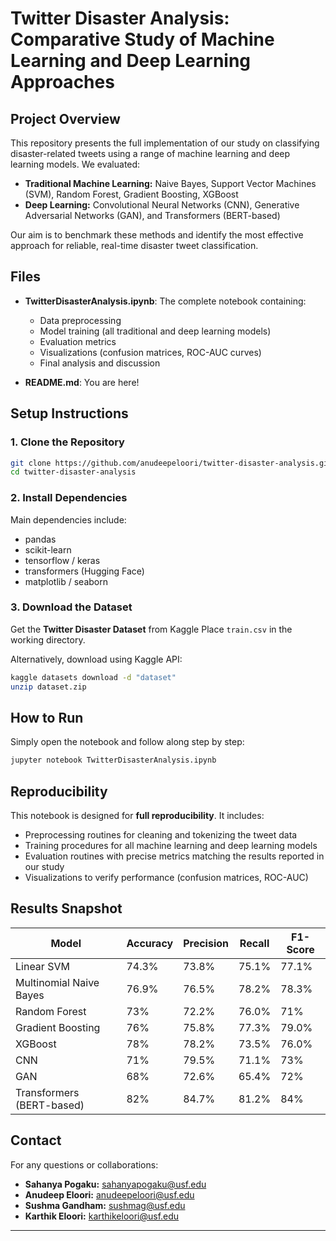 # Twitter Disaster Analysis: Comparative Study of Machine Learning and Deep Learning Approaches

## Project Overview

This repository presents the full implementation of our study on classifying disaster-related tweets using a range of machine learning and deep learning models. We evaluated:

* **Traditional Machine Learning:** Naive Bayes, Support Vector Machines (SVM), Random Forest, Gradient Boosting, XGBoost
* **Deep Learning:** Convolutional Neural Networks (CNN), Generative Adversarial Networks (GAN), and Transformers (BERT-based)

Our aim is to benchmark these methods and identify the most effective approach for reliable, real-time disaster tweet classification.

## Files

* **TwitterDisasterAnalysis.ipynb**:
  The complete notebook containing:

  * Data preprocessing
  * Model training (all traditional and deep learning models)
  * Evaluation metrics
  * Visualizations (confusion matrices, ROC-AUC curves)
  * Final analysis and discussion

* **README.md**:
  You are here!

## Setup Instructions

### 1. Clone the Repository

```bash
git clone https://github.com/anudeepeloori/twitter-disaster-analysis.git
cd twitter-disaster-analysis
```

### 2. Install Dependencies

Main dependencies include:

* pandas
* scikit-learn
* tensorflow / keras
* transformers (Hugging Face)
* matplotlib / seaborn

### 3. Download the Dataset

Get the **Twitter Disaster Dataset** from Kaggle
Place `train.csv` in the working directory.

Alternatively, download using Kaggle API:

```bash
kaggle datasets download -d "dataset"
unzip dataset.zip
```

## How to Run

Simply open the notebook and follow along step by step:

```bash
jupyter notebook TwitterDisasterAnalysis.ipynb
```



## Reproducibility

This notebook is designed for **full reproducibility**. It includes:

* Preprocessing routines for cleaning and tokenizing the tweet data
* Training procedures for all machine learning and deep learning models
* Evaluation routines with precise metrics matching the results reported in our study
* Visualizations to verify performance (confusion matrices, ROC-AUC)


## Results Snapshot

| Model                     | Accuracy | Precision | Recall | F1-Score |
| ------------------------- | -------- | --------- | ------ | -------- |
| Linear SVM                | 74.3%    | 73.8%     | 75.1%  | 77.1%    |
| Multinomial Naive Bayes   | 76.9%    | 76.5%     | 78.2%  | 78.3%    |
| Random Forest             | 73%      | 72.2%     | 76.0%  | 71%      |
| Gradient Boosting         | 76%      | 75.8%     | 77.3%  | 79.0%    |
| XGBoost                   | 78%      | 78.2%     | 73.5%  | 76.0%    |
| CNN                       | 71%      | 79.5%     | 71.1%  | 73%      |
| GAN                       | 68%      | 72.6%     | 65.4%  | 72%      |
| Transformers (BERT-based) | 82%      | 84.7%     | 81.2%  | 84%      |



## Contact

For any questions or collaborations:

* **Sahanya Pogaku:** [sahanyapogaku@usf.edu](mailto:sahanyapogaku@usf.edu)
* **Anudeep Eloori:** [anudeepeloori@usf.edu](mailto:anudeepeloori@usf.edu)
* **Sushma Gandham:** [sushmag@usf.edu](mailto:sushmag@usf.edu)
* **Karthik Eloori:** [karthikeloori@usf.edu](mailto:karthikeloori@usf.edu)

---

